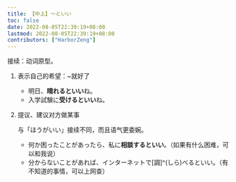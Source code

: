 ```yaml
---
title: 【中上】～といい
toc: false
date: 2022-08-05T22:39:19+08:00
lastmod: 2022-08-05T22:39:19+08:00
contributors: ["HarborZeng"]
---
```


接续：动词原型。

1. 表示自己的希望：~就好了

   - 明日、**晴れるといい**ね。
   - 入学試験に**受けるといい**ね。

2. 提议、建议对方做某事

   与「ほうがいい」接续不同，而且语气更委婉。

   - 何か困ったことがあったら、私に**相談するといい**。（如果有什么困难，可以和我说）
   - 分からないことがあれば、インターネットで[調]^(しら)べるといい。（有不知道的事情，可以上网查）

